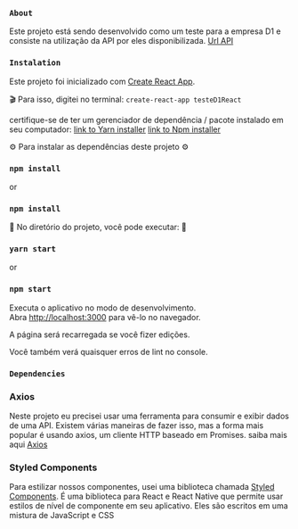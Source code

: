 ### `About`

Este projeto está sendo desenvolvido como um teste para a empresa D1 e consiste na utilização da API por eles disponibilizada. [Url API](https://api-d1-test.herokuapp.com/api/filter)


### `Instalation`

Este projeto foi inicializado com [Create React App](https://github.com/facebook/create-react-app).

🎬 Para isso, digitei no terminal: `create-react-app testeD1React`

certifique-se de ter um gerenciador de dependência / pacote instalado em seu computador:
 [link to Yarn installer](https://yarnpkg.com/getting-started/install)
[link to Npm installer](https://docs.npmjs.com/downloading-and-installing-node-js-and-npm)

⚙ Para instalar as dependências deste projeto ⚙

### `npm install` 
or 
### `npm install`

🚀 No diretório do projeto, você pode executar: 🚀

### `yarn start`
or
### `npm start`


Executa o aplicativo no modo de desenvolvimento.<br />
Abra [http://localhost:3000](http://localhost:3000) para vê-lo no navegador.

A página será recarregada se você fizer edições.<br />

Você também verá quaisquer erros de lint no console.

### `Dependencies`


### Axios
Neste projeto eu precisei usar uma ferramenta para consumir e exibir dados de uma API. Existem várias maneiras de fazer isso, mas a forma mais popular é usando axios, um cliente HTTP baseado em Promises.
saiba mais aqui [Axios](https://www.npmjs.com/package/axios)


### Styled Components
Para estilizar nossos componentes, usei uma biblioteca chamada [Styled Components](https://styled-components.com/docs/basics). 
É uma biblioteca para React e React Native que permite usar estilos de nível de componente em seu aplicativo. Eles são escritos em uma mistura de JavaScript e CSS












